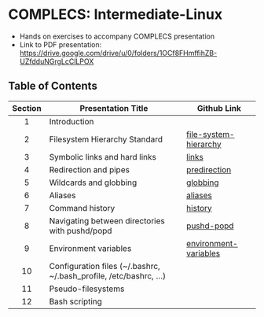 # COMPLECS: Intermediate-Linux

* Hands on exercises to accompany COMPLECS presentation
* Link to PDF presentation: https://drive.google.com/drive/u/0/folders/1OCf8FHmffihZB-UZfdduNGrgLcClLPOX


## Table of Contents
| Section    | Presentation Title | Github Link |
| :--------: | ------- | ------- |
| 1 | Introduction  |  |
| 2 | Filesystem Hierarchy Standard  |  [file-system-hierarchy](file-system-hierarchy)  |
| 3 | Symbolic links and hard links  |  [links](links) |
| 4 | Redirection and pipes  |  [predirection](redirection) |
| 5 | Wildcards and globbing  |  [globbing](globbing)  |
| 6 | Aliases  |  [aliases](aliases)  |
| 7 | Command history  |  [history](history)  |
| 8 | Navigating between directories with pushd/popd  |  [pushd-popd](pushd-popd)
| 9 | Environment variables  | [environment-variables](environment-variables) |
| 10 | Configuration files (~/.bashrc, ~/.bash_profile, /etc/bashrc, …)  |  
| 11 | Pseudo-filesystems  |    |
| 12 | Bash scripting  |    |
